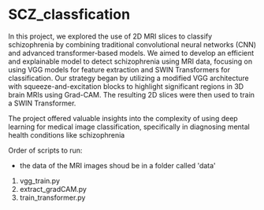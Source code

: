 # SCZ_classfication 

In this project, we explored the use of 2D MRI slices to classify schizophrenia by combining traditional convolutional neural networks (CNN) and advanced transformer-based models. We aimed to develop an efficient and explainable model to detect schizophrenia using MRI data, focusing on using VGG models for feature extraction and SWIN Transformers for classification. Our strategy began by utilizing a modified VGG architecture with squeeze-and-excitation blocks to highlight significant regions in 3D brain MRIs using Grad-CAM. The resulting 2D slices were then used to train a SWIN Transformer.

The project offered valuable insights into the complexity of using deep learning for medical image classification, specifically in diagnosing mental health conditions like schizophrenia

Order of scripts to run:
- the data of the MRI images shoud be in a folder called 'data'
1. vgg_train.py
2. extract_gradCAM.py
3. train_transformer.py
